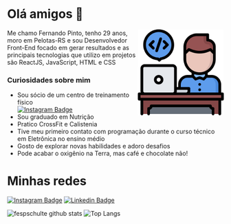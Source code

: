# Olá amigos 👋

<img align="right" src="programmer.png" width="200"/> 

Me chamo Fernando Pinto, tenho 29 anos, moro em Pelotas-RS e sou Desenvolvedor Front-End focado em gerar resultados e as principais tecnologias que utilizo em projetos são ReactJS, JavaScript, HTML e CSS

### Curiosidades sobre mim

- Sou sócio de um centro de treinamento físico <br/>
[![Instagram Badge](https://img.shields.io/badge/@natural.done-000000?style=flat&labelColor=000000&logo=instagram&logoColor=white&link=https://instagram.com/natural.done)](https://instagram.com/natural.done)
- Sou graduado em Nutrição
- Pratico CrossFit e Calistenia
- Tive meu primeiro contato com programação durante o curso técnico em Eletrônica no ensino médio
- Gosto de explorar novas habilidades e adoro desafios
- Pode acabar o oxigênio na Terra, mas café e chocolate não!

# Minhas redes
[![Instagram Badge](https://img.shields.io/badge/@feernandopinto-F56040?style=flat&labelColor=F56040&logo=instagram&logoColor=white&link=https://instagram.com/feernandopinto)](https://instagram.com/feernandopinto)
[![Linkedin Badge](https://img.shields.io/badge/Fernando%20Pinto-0072b1?style=flat&logo=Linkedin&logoColor=white&link=https://www.linkedin.com/in/feernandopinto/)](https://www.linkedin.com/in/feernandopinto/)

![fespschulte github stats](https://github-readme-stats.vercel.app/api?username=fespschulte&hide=[%22issues%22]&show_icons=true)
![Top Langs](https://github-readme-stats.vercel.app/api/top-langs/?username=fespschulte&layout=compact&card_width=200)
